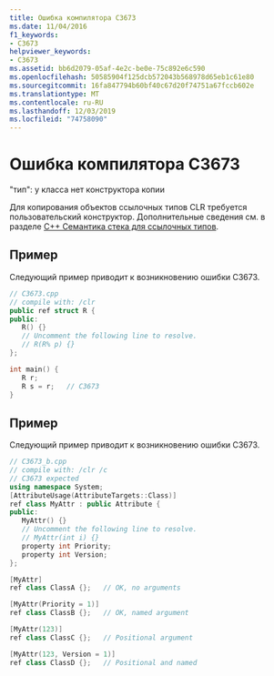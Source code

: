 ```yaml
---
title: Ошибка компилятора C3673
ms.date: 11/04/2016
f1_keywords:
- C3673
helpviewer_keywords:
- C3673
ms.assetid: bb6d2079-05af-4e2c-be0e-75c892e6c590
ms.openlocfilehash: 50585904f125dcb572043b568978d65eb1c61e80
ms.sourcegitcommit: 16fa847794b60bf40c67d20f74751a67fccb602e
ms.translationtype: MT
ms.contentlocale: ru-RU
ms.lasthandoff: 12/03/2019
ms.locfileid: "74758090"
---
```

# <a name="compiler-error-c3673"></a>Ошибка компилятора C3673

"тип": у класса нет конструктора копии

Для копирования объектов ссылочных типов CLR требуется пользовательский конструктор. Дополнительные сведения см. в разделе [ C++ Семантика стека для ссылочных типов](../../dotnet/cpp-stack-semantics-for-reference-types.md).

## <a name="example"></a>Пример

Следующий пример приводит к возникновению ошибки C3673.

```cpp
// C3673.cpp
// compile with: /clr
public ref struct R {
public:
   R() {}
   // Uncomment the following line to resolve.
   // R(R% p) {}
};

int main() {
   R r;
   R s = r;   // C3673
}
```

## <a name="example"></a>Пример

Следующий пример приводит к возникновению ошибки C3673.

```cpp
// C3673_b.cpp
// compile with: /clr /c
// C3673 expected
using namespace System;
[AttributeUsage(AttributeTargets::Class)]
ref class MyAttr : public Attribute {
public:
   MyAttr() {}
   // Uncomment the following line to resolve.
   // MyAttr(int i) {}
   property int Priority;
   property int Version;
};

[MyAttr]
ref class ClassA {};   // OK, no arguments

[MyAttr(Priority = 1)]
ref class ClassB {};   // OK, named argument

[MyAttr(123)]
ref class ClassC {};   // Positional argument

[MyAttr(123, Version = 1)]
ref class ClassD {};   // Positional and named
```
